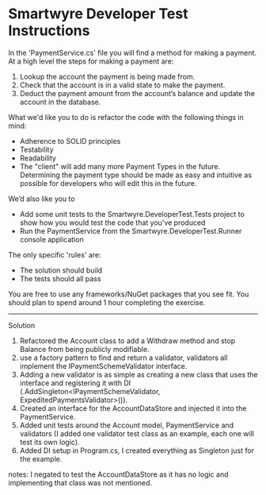 # Smartwyre Developer Test Instructions

In the 'PaymentService.cs' file you will find a method for making a payment. At a high level the steps for making a payment are:

 1. Lookup the account the payment is being made from.
 2. Check that the account is in a valid state to make the payment.
 3. Deduct the payment amount from the account’s balance and update the account in the database.

What we'd like you to do is refactor the code with the following things in mind:

 - Adherence to SOLID principles
 - Testability
 - Readability
 - The "client" will add many more Payment Types in the future. Determining the payment type should be made as easy and intuitive as possible for developers who will edit this in the future.

We’d also like you to 
 - Add some unit tests to the Smartwyre.DeveloperTest.Tests project to show how you would test the code that you’ve produced 
 - Run the PaymentService from the Smartwyre.DeveloperTest.Runner console application

The only specific 'rules' are:

- The solution should build
- The tests should all pass

You are free to use any frameworks/NuGet packages that you see fit. You should plan to spend around 1 hour completing the exercise.



--------------------------------------------------------------------------------------------------------------------------------------------------------------------------------------------------------

Solution

1) Refactored the Account class to add a Withdraw method and stop Balance from being publicly modifiable.
2) use a factory pattern to find and return a validator, validators all implement the IPaymentSchemeValidator interface.
3) Adding a new validator is as simple as creating a new class that uses the interface and registering it with DI (.AddSingleton<IPaymentSchemeValidator, ExpeditedPaymentsValidator>()).
4) Created an interface for the AccountDataStore and injected it into the PaymentService.
5) Added unit tests around the Account model, PaymentService and validators (I added one validator test class as an example, each one will test its own logic).
6) Added DI setup in Program.cs, I created everything as Singleton just for the example. 

notes: I negated to test the AccountDataStore as it has no logic and implementing that class was not mentioned. 